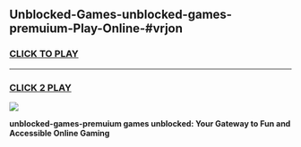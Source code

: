 
## Unblocked-Games-unblocked-games-premuium-Play-Online-#vrjon
<h3>
<a href="https://premium.freeplayer.one?title=unblocked-games-premuium&ref=27F">CLICK TO PLAY</a></h3>
<hr>

<h3>
<a href="https://premium.freeplayer.one?title=unblocked-games-premuium&ref=27F">CLICK 2 PLAY</a>
  
</h3>

<a href="https://premium.freeplayer.one?title=unblocked-games-premuium&ref=27F"><img src="https://clearcache.store/games.png"></a>


**unblocked-games-premuium games unblocked: Your Gateway to Fun and Accessible Online Gaming**
